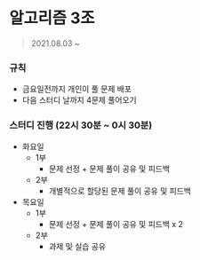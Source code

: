 # 알고리즘 3조
> 2021.08.03 ~
### 규칙
- 금요일전까지 개인이 풀 문제 배포
- 다음 스터디 날까지 4문제 풀어오기 

### 스터디 진행 (22시 30분 ~ 0시 30분)
- 화요일 
    - 1부
        - 문제 선정 + 문제 풀이 공유 및 피드백
    - 2부
        - 개별적으로 할당된 문제 풀이 공유 및 피드백 
- 목요일 
    - 1부
        - 문제 선정 +  문제 풀이 공유 및 피드백 x 2
    - 2부
        - 과제 및 실습 공유
